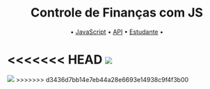 <h1 align='center'>Controle de Finanças com JS</h1>

<p align="center">
 •
 <a href="#tecnologias">JavaScript</a> • 
 <a href="#contribuicao">API</a> • 
 <a href="#licenc-a">Estudante</a> • 
</p>

<<<<<<< HEAD
<img src="/video/Gato Ohhh.mp4" >
=======
<img src="/video/Gato Ohhh.mp4" >
>>>>>>> d3436d7bb14e7eb44a28e6693e14938c9f4f3b00
